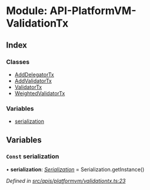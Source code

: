 # Module: API-PlatformVM-ValidationTx

## Index

### Classes

- [AddDelegatorTx](../classes/api_platformvm_validationtx.adddelegatortx)
- [AddValidatorTx](../classes/api_platformvm_validationtx.addvalidatortx)
- [ValidatorTx](../classes/api_platformvm_validationtx.validatortx)
- [WeightedValidatorTx](../classes/api_platformvm_validationtx.weightedvalidatortx)

### Variables

- [serialization](api_platformvm_validationtx#const-serialization)

## Variables

### `Const` serialization

• **serialization**: _[Serialization](../classes/utils_serialization.serialization)_ = Serialization.getInstance()

_Defined in [src/apis/platformvm/validationtx.ts:23](https://github.com/chain4travel/caminojs/blob/3883166/src/apis/platformvm/validationtx.ts#L23)_
